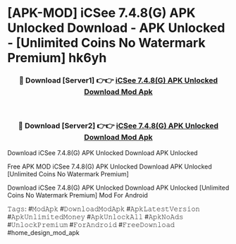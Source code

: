 # [APK-MOD] iCSee 7.4.8(G) APK Unlocked Download - APK Unlocked - [Unlimited Coins No Watermark Premium] hk6yh



<div align="center">
<h3>🔴 Download [Server1] 👉👉 <a href="https://momento.my/?title=iCSee_7.4.8(G)_APK_Unlocked_Download">iCSee 7.4.8(G) APK Unlocked Download Mod Apk</a></h3><br>

<h3>🔴 Download [Server2] 👉👉 <a href="https://momento.my/?title=iCSee_7.4.8(G)_APK_Unlocked_Download">iCSee 7.4.8(G) APK Unlocked Download Mod Apk</a></h3>
</div>



Download iCSee 7.4.8(G) APK Unlocked Download APK Unlocked

Free APK MOD iCSee 7.4.8(G) APK Unlocked Download APK Unlocked [Unlimited Coins No Watermark Premium]

Download iCSee 7.4.8(G) APK Unlocked Download APK Unlocked [Unlimited Coins No Watermark Premium] Mod For Android

𝚃𝚊𝚐𝚜: #𝙼𝚘𝚍𝙰𝚙𝚔 #𝙳𝚘𝚠𝚗𝚕𝚘𝚊𝚍𝙼𝚘𝚍𝙰𝚙𝚔 #𝙰𝚙𝚔𝙻𝚊𝚝𝚎𝚜𝚝𝚅𝚎𝚛𝚜𝚒𝚘𝚗 #𝙰𝚙𝚔𝚄𝚗𝚕𝚒𝚖𝚒𝚝𝚎𝚍𝙼𝚘𝚗𝚎𝚢 #𝙰𝚙𝚔𝚄𝚗𝚕𝚘𝚌𝚔𝙰𝚕𝚕 #𝙰𝚙𝚔𝙽𝚘𝙰𝚍𝚜 #𝚄𝚗𝚕𝚘𝚌𝚔𝙿𝚛𝚎𝚖𝚒𝚞𝚖 #𝙵𝚘𝚛𝙰𝚗𝚍𝚛𝚘𝚒𝚍 #𝙵𝚛𝚎𝚎𝙳𝚘𝚠𝚗𝚕𝚘𝚊𝚍 #home_design_mod_apk
